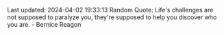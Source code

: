Last updated: 2024-04-02 19:33:13
Random Quote: Life's challenges are not supposed to paralyze you, they're supposed to help you discover who you are. - Bernice Reagon
